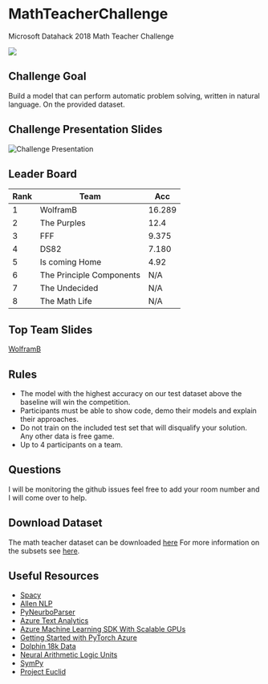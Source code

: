 # MathTeacherChallenge
Microsoft Datahack 2018 Math Teacher Challenge

![](https://images.pexels.com/photos/163032/office-pen-calculator-computation-163032.jpeg?auto=compress&cs=tinysrgb&dpr=2&h=750&w=1260)

## Challenge Goal 

Build a model that can perform automatic problem solving, written in natural language. On the provided dataset.

## Challenge Presentation Slides
![[Challenge Presentation](https://www.slideshare.net/AaronAriBornstein/data-hack-2018-microsoft-math-teacher-challenge)](https://image.slidesharecdn.com/beyondwordembeddings-181009082102/95/beyond-word-embeddings-1-638.jpg?cb=1539073331)

## Leader Board

|  Rank  | Team | Acc   |
|---     |    --|---    |
|1       | WolframB   | 16.289  |
|2  |   The Purples | 12.4   |
|3   |FFF   |9.375   |
|4   |DS82  |7.180   |
|5   |Is coming Home   |4.92   |
|6   |The Principle Components   |N/A   |
|7   |The Undecided   |N/A   |
|8   |The Math Life   |N/A   |

## Top Team Slides

[WolframB](https://docs.google.com/presentation/d/15omMlS1HlfkQF_US1C_FbmU6cN4iYAg_ICqZReXhbnY/edit?ts=5bbc9f54#slide=id.g439dbe9a8b_0_937)

## Rules

- The model with the highest accuracy on our test dataset above the baseline will win the competition.  
- Participants must be able to show code, demo their models and explain their approaches.
- Do not train on the included test set that will disqualify your solution. Any other data is free game.
- Up to 4 participants on a team.

## Questions 

I will be monitoring the github issues feel free to add your room number and I will come over to help.

## Download Dataset

The math teacher dataset can be downloaded [here](https://www.microsoft.com/en-us/research/wp-content/uploads/2016/02//dolphin-number_word_std.zip) For more information on the subsets see [here](https://www.microsoft.com/en-us/research/wp-content/uploads/2016/02//dolphin-sigmadolphin.datasets.pdf).


## Useful Resources

- [Spacy](https://spacy.io/)
- [Allen NLP](https://allennlp.org/)
- [PyNeurboParser](https://github.com/aribornstein/pyNeurboParser)
- [Azure Text Analytics](https://azure.microsoft.com/en-us/services/cognitive-services/text-analytics/)
- [Azure Machine Learning SDK With Scalable GPUs](https://azure.microsoft.com/en-us/blog/what-s-new-in-azure-machine-learning-service/?utm_source=abornst&utm_medium=github&utm_campaign=link&WT.mc_id=link-github-abornst)
- [Getting Started with PyTorch Azure](https://docs.microsoft.com/en-us/learn/modules/interactive-deep-learning/index)
- [Dolphin 18k Data](https://www.microsoft.com/en-us/research/wp-content/uploads/2015/08/dolphin18k-v1.1.zip)
- [Neural Arithmetic Logic Units](https://github.com/kevinzakka/NALU-pytorch)
- [SymPy](https://www.sympy.org/en/index.html)
- [Project Euclid](https://allenai.org/euclid/)
